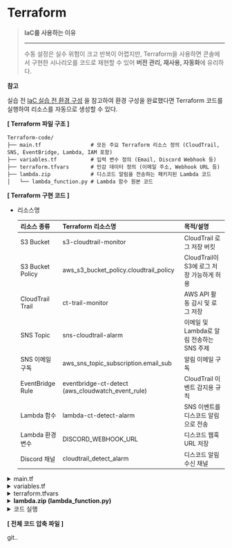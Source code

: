 # Terraform

> **IaC를 사용하는 이유**
>
> ***
>
> 수동 설정은 실수 위험이 크고 반복이 어렵지만, Terraform을 사용하면 콘솔에서 구현한 시나리오를 코드로 재현할 수 있어 **버전 관리, 재사용, 자동화**에 유리하다.



**참고**

실습 전 [IaC 실습 전 환경 구성](https://www.notion.so/IaC-236b5a2aa9af80528203d0ee4c07992d?pvs=21) 을 참고하여 환경 구성을 완료했다면 Terraform 코드를 실행하여 리소스를 자동으로 생성할 수 있다.



**\[ Terraform 파일 구조 ]**

```hcl
Terraform-code/
├── main.tf                # 모든 주요 Terraform 리소스 정의 (CloudTrail, SNS, EventBridge, Lambda, IAM 포함)
├── variables.tf           # 입력 변수 정의 (Email, Discord Webhook 등)
├── terraform.tfvars       # 민감 데이터 정의 (이메일 주소, Webhook URL 등)
├── lambda.zip             # 디스코드 알림을 전송하는 패키지된 Lambda 코드
│   └── lambda_function.py # Lambda 함수 원본 코드

```



**\[ Terraform 구현 코드 ]**

*   리소스명

    | **리소스 종류**       | **Terraform 리소스명**                                   | **목적/설명**                     |
    | ---------------- | ---------------------------------------------------- | ----------------------------- |
    | S3 Bucket        | s3-cloudtrail-monitor                                | CloudTrail 로그 저장 버킷           |
    | S3 Bucket Policy | aws\_s3\_bucket\_policy.cloudtrail\_policy           | CloudTrail이 S3에 로그 저장 가능하게 허용 |
    | CloudTrail Trail | ct-trail-monitor                                     | AWS API 활동 감시 및 로그 저장         |
    | SNS Topic        | sns-cloudtrail-alarm                                 | 이메일 및 Lambda로 알림 전송하는 SNS 주제  |
    | SNS 이메일 구독       | aws\_sns\_topic\_subscription.email\_sub             | 알림 이메일 구독                     |
    | EventBridge Rule | eventbridge-ct-detect (aws\_cloudwatch\_event\_rule) | CloudTrail 이벤트 감지용 규칙         |
    | Lambda 함수        | lambda-ct-detect-alarm                               | SNS 이벤트를 디스코드 알림으로 전송         |
    | Lambda 환경 변수     | DISCORD\_WEBHOOK\_URL                                | 디스코드 웹훅 URL 저장                |
    | Discord 채널       | cloudtrail\_detect\_alarm                            | 디스코드 알림 수신 채널                 |



<details>

<summary>main.tf</summary>

```hcl
provider "aws" {
  region = "ap-northeast-2"  # 서울 리전
}

data "aws_caller_identity" "current" {}  # 현재 AWS 계정 정보 조회

#----------------------------------------------------------------------------
# 1. S3 Bucket (CloudTrail 로그 저장용)
#----------------------------------------------------------------------------
resource "aws_s3_bucket" "cloudtrail_logs" {
  bucket = "s3-cloudtrail-monitor"

  versioning {
    enabled = true  # 버전 관리 활성화
  }

  server_side_encryption_configuration {
    rule {
      apply_server_side_encryption_by_default {
        sse_algorithm = "AES256"  # 서버 측 암호화 (기본)
      }
    }
  }

  tags = {
    Name = "CloudTrailLogs"
  }
}

resource "aws_s3_bucket_policy" "cloudtrail_policy" {
  bucket = aws_s3_bucket.cloudtrail_logs.id

  # CloudTrail이 S3에 로그를 쓸 수 있도록 허용
  policy = jsonencode({
    Version = "2012-10-17",
    Statement = [
      {
        Sid    = "AWSCloudTrailAclCheck20150319",
        Effect = "Allow",
        Principal = {
          Service = "cloudtrail.amazonaws.com"
        },
        Action   = "s3:GetBucketAcl",
        Resource = aws_s3_bucket.cloudtrail_logs.arn
      },
      {
        Sid    = "AWSCloudTrailWrite20150319",
        Effect = "Allow",
        Principal = {
          Service = "cloudtrail.amazonaws.com"
        },
        Action   = "s3:PutObject",
        Resource = "${aws_s3_bucket.cloudtrail_logs.arn}/AWSLogs/${data.aws_caller_identity.current.account_id}/*",
        Condition = {
          StringEquals = {
            "s3:x-amz-acl" : "bucket-owner-full-control"
          }
        }
      }
    ]
  })
}

#----------------------------------------------------------------------------
# 2. CloudTrail Trail 생성
#----------------------------------------------------------------------------
resource "aws_cloudtrail" "ct_trail" {
  name                          = "ct-trail-monitor"
  s3_bucket_name                = aws_s3_bucket.cloudtrail_logs.id
  include_global_service_events = true  # 글로벌 이벤트 포함
  is_multi_region_trail         = true  # 멀티 리전 지원
  enable_log_file_validation    = true  # 로그 검증 활성화

  event_selector {
    read_write_type           = "All"
    include_management_events = true
  }

  tags = {
    Name = "ct-trail-monitor"
  }

  depends_on = [aws_s3_bucket_policy.cloudtrail_policy]  # 정책 적용 후 Trail 생성
}

#----------------------------------------------------------------------------
# 3. SNS Topic 및 Email 구독 설정
#----------------------------------------------------------------------------
resource "aws_sns_topic" "cloudtrail_alarm" {
  name = "sns-cloudtrail-alarm"
}

resource "aws_sns_topic_subscription" "email_sub" {
  topic_arn = aws_sns_topic.cloudtrail_alarm.arn
  protocol  = "email"
  endpoint  = var.email_address  # 변수로 받은 이메일 주소
}

#----------------------------------------------------------------------------
# 4. EventBridge Rule → SNS 트리거
#----------------------------------------------------------------------------
resource "aws_cloudwatch_event_rule" "ct_eventbridge_rule" {
  name        = "eventbridge-ct-detect"
  description = "Detect CloudTrail Stop/Delete/Update events"

  # StopLogging, DeleteTrail 등의 이벤트를 감지
  event_pattern = jsonencode({
    source       = ["aws.cloudtrail"],
    "detail-type" = ["AWS API Call via CloudTrail"],
    detail       = {
      eventSource = ["clou]()

```



</details>

<details>

<summary>variables.tf</summary>

```hcl
# Discord Webhook 주소를 입력받기 위한 변수
variable "discord_webhook_url" {
  description = "Discord Webhook URL for alerts"  # 알림을 보낼 Discord Webhook URL
  type        = string
}

# 이메일 수신자를 입력받기 위한 변수
variable "email_address" {
  description = "Email address to receive SNS alerts"  # SNS 알림을 받을 이메일 주소
  type        = string
}

```



</details>

<details>

<summary>terraform.tfvars</summary>

```hcl
# 알림을 받을 이메일 주소로 설정
# 보안 이벤트가 발생 시 SNS를 통해 해당 이메일로 알람 전송
email_address      = "your-email@example.com"

# 알림을 받을 디스코드 Webhook URL로 설정
# 해당 URL을 통해 Lambda 함수가 알림을 디스코드 채널로 전송
discord_webhook_url = "<https://discord.com/api/webhooks/xxxx/yyyy>"
```

</details>

<details>

<summary><strong>lambda.zip (lambda_function.py)</strong></summary>

**의존성 없이 zip 만들기**

```bash
zip lambda.zip lambda_function.py
```

```python
import json
import urllib.request
import os
from datetime import datetime, timezone, timedelta

def lambda_handler(event, context):
    # 환경변수에서 Discord 웹훅 URL 가져오기
    webhook_url = os.environ.get('DISCORD_WEBHOOK_URL')
    if not webhook_url:
        print("환경변수 DISCORD_WEBHOOK_URL이 설정되어 있지 않습니다.")
        return {'statusCode': 500, 'body': 'Webhook URL not set'}

    try:
        # SNS 메시지 추출 및 파싱
        sns_message_str = event['Records'][0]['Sns']['Message']
        sns_message = json.loads(sns_message_str)

        # 이벤트 상세 정보 추출
        detail = sns_message.get("detail", {})
        event_name = detail.get("eventName", "Unknown Event")
        event_time_utc = detail.get("eventTime")
        user_identity = detail.get("userIdentity", {})
        user_arn = user_identity.get("arn", "Unknown ARN")
        source_ip = detail.get("sourceIPAddress", "Unknown IP")
        aws_region = detail.get("awsRegion", "Unknown Region")
        account_id = detail.get("recipientAccountId", "Unknown Account")

        # UTC 시간을 한국 시간(KST)으로 변환
        if event_time_utc:
            try:
                utc_dt = datetime.strptime(event_time_utc, "%Y-%m-%dT%H:%M:%SZ").replace(tzinfo=timezone.utc)
                kst_dt = utc_dt.astimezone(timezone(timedelta(hours=9)))
                event_time_kst = kst_dt.strftime("%Y-%m-%d %H:%M:%S (KST)")
            except Exception as e:
                print("시간 변환 실패:", e)
                event_time_kst = event_time_utc + " (UTC)"
        else:
            event_time_kst = "Unknown Time"

    except Exception as e:
        # 메시지 파싱 실패 시 기본 값 설정
        print("SNS 메시지 파싱 실패:", e)
        event_name = "Unknown Event"
        event_time_kst = "Unknown Time"
        user_arn = "Unknown ARN"
        source_ip = "Unknown IP"
        aws_region = "Unknown Region"
        account_id = "Unknown Account"

    # Discord로 전송할 메시지 구성
    content = (
        f"**[ CloudTrail 이벤트 탐지 ]**\\n"
        f"• 이벤트 이름: `{event_name}`\\n"
        f"• 발생 시간: `{event_time_kst}`\\n"
        f"• 사용자 ARN: `{user_arn}`\\n"
        f"• 소스 IP: `{source_ip}`\\n"
        f"• 리전: `{aws_region}`\\n"
        f"• 계정 ID: `{account_id}`"
    )

    payload = json.dumps({"content": content}).encode("utf-8")

    # Discord 웹훅 요청 생성 및 전송
    req = urllib.request.Request(
        webhook_url,
        data=payload,
        headers={
            "Content-Type": "application/json",
            "User-Agent": "Mozilla/5.0 (Lambda)"
        }
    )

    try:
        with urllib.request.urlopen(req) as response:
            resp_body = response.read()
            print("Discord 응답:", resp_body)
    except Exception as e:
        # 전송 실패 시 오류 출력
        print("Discord 전송 실패:", e)
        return {'statusCode': 500, 'body': 'Discord notification failed'}

    return {'statusCode': 200, 'body': 'Notification sent successfully'}

```



</details>

<details>

<summary>코드 실행</summary>

**\[ Terraform 실행 코드 ]**

```bash
terraform init # 초기화
terraform plan # 설정 검증
terraform apply # 적용 (실행)
-------------------------------------------------------
terraform destroy # 실습 완료 후, 리소스 정리
```



**\[ init ]**

```bash
terraform init
```

Terraform 프로젝트를 처음 시작할 때 실행하는 명령어로, 작업 디렉토리를 초기화하고 필요한 설정 파일과 실행에 필요한 구성 요소들을 준비해준다. 이후 plan, apply 등의 명령을 정상적으로 사용할 수 있는 상태로 만든다.



```bash
Terraform has been successfully initialized!

You may now begin working with Terraform. Try running "terraform plan" to see
any changes that are required for your infrastructure. All Terraform commands
should now work.

If you ever set or change modules or backend configuration for Terraform,
rerun this command to reinitialize your working directory. If you forget, other
commands will detect it and remind you to do so if necessary.
```

위와 같은 메시지가 출력되면, 프로젝트가 초기화되어 Terraform 명령어를 사용할 수 있는 준비가 완료된 것이다.



**\[ plan ]**

```bash
terraform plan
```

Terraform 코드 적용 시, 인프라에 어떤 변경이 발생할지 미리 확인할 수 있는 실행 계획을 보여주는 명령어이다.



```bash
Plan: 24 to add, 0 to change, 0 to destroy.
```

총 24개의 리소스가 새로 생성될 예정이며, 실행 계획이 정상적으로 생성된 상태이다. 이 출력 결과는 적용해도 문제가 없는 준비 완료 상태임을 의미한다.



**\[ apply ]**

```bash
terraform apply
```

terraform apply 명령어는 실행 계획(plan)에 따라 실제로 클라우드 인프라를 생성, 변경, 삭제하는 작업을 수행한다. Plan 단계에서 검토한 내용을 기반으로 실제 인프라에 반영하고자 할 때 사용한다.



```bash
Apply complete! Resources: 24 added, 0 changed, 0 destroyed.
```

위와 같은 메시지가 출력되면, 모든 리소스가 정상적으로 생성되었거나 업데이트되어 인프라 상태가 원하는 대로 적용된 것이다.



**\[ 이메일 인증 ]**

<figure><img src="../.gitbook/assets/image.png" alt=""><figcaption></figcaption></figure>

terraform apply 이후, 설정한 이메일 주소로 SNS의 Subscription Confirmation 메일이 전송된다. 이메일을 열어 **Confirm subscription** 버튼을 클릭해야 알림 수신이 정상적으로 설정된다.



<figure><img src="../.gitbook/assets/image (1).png" alt=""><figcaption></figcaption></figure>

**Confirm subscription**를 눌러 인증을 완료하면, SNS 구독이 정상적으로 등록된 것이다.



[5. 테스트](https://www.notion.so/5-1feb5a2aa9af80e49d4fc2a03a45f6da?pvs=21)

인증 후 위를 참고하여 테스트를 진행하면 된다.



**\[ destroy ]**

```bash
terraform destroy
```

Terraform으로 생성된 모든 인프라 리소스를 자동으로 삭제하는 명령어이다. **실습 완료 후**에는 해당 명령어로 불필요한 리소스를 정리할 수 있다.



```bash
Destroy complete! Resources: 0 destroyed.
```

위와 같은 메시지가 출력되면, 모든 리소스가 성공적으로 정리되었음을 의미한다.

</details>



**\[ 전체 코드 압축 파일 ]**

git..
